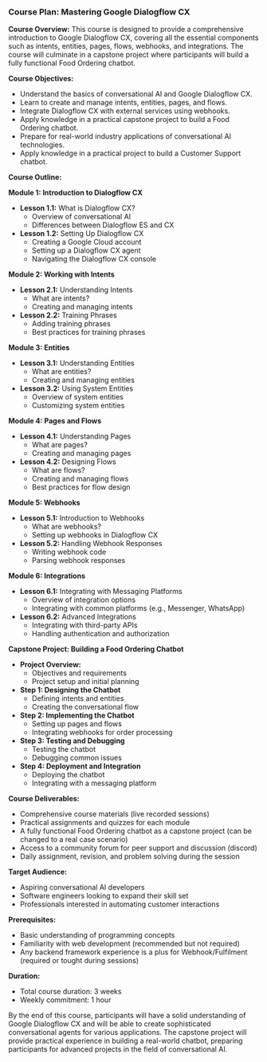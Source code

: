 ### Course Plan: Mastering Google Dialogflow CX

**Course Overview:**
This course is designed to provide a comprehensive introduction to Google Dialogflow CX, covering all the essential components such as intents, entities, pages, flows, webhooks, and integrations. The course will culminate in a capstone project where participants will build a fully functional Food Ordering chatbot.

**Course Objectives:**
- Understand the basics of conversational AI and Google Dialogflow CX.
- Learn to create and manage intents, entities, pages, and flows.
- Integrate Dialogflow CX with external services using webhooks.
- Apply knowledge in a practical capstone project to build a Food Ordering chatbot.
- Prepare for real-world industry applications of conversational AI technologies.
- Apply knowledge in a practical project to build a Customer Support chatbot.

**Course Outline:**

**Module 1: Introduction to Dialogflow CX**
- **Lesson 1.1:** What is Dialogflow CX?
  - Overview of conversational AI
  - Differences between Dialogflow ES and CX
- **Lesson 1.2:** Setting Up Dialogflow CX
  - Creating a Google Cloud account
  - Setting up a Dialogflow CX agent
  - Navigating the Dialogflow CX console

**Module 2: Working with Intents**
- **Lesson 2.1:** Understanding Intents
  - What are intents?
  - Creating and managing intents
- **Lesson 2.2:** Training Phrases
  - Adding training phrases
  - Best practices for training phrases

**Module 3: Entities**
- **Lesson 3.1:** Understanding Entities
  - What are entities?
  - Creating and managing entities
- **Lesson 3.2:** Using System Entities
  - Overview of system entities
  - Customizing system entities

**Module 4: Pages and Flows**
- **Lesson 4.1:** Understanding Pages
  - What are pages?
  - Creating and managing pages
- **Lesson 4.2:** Designing Flows
  - What are flows?
  - Creating and managing flows
  - Best practices for flow design

**Module 5: Webhooks**
- **Lesson 5.1:** Introduction to Webhooks
  - What are webhooks?
  - Setting up webhooks in Dialogflow CX
- **Lesson 5.2:** Handling Webhook Responses
  - Writing webhook code
  - Parsing webhook responses

**Module 6: Integrations**
- **Lesson 6.1:** Integrating with Messaging Platforms
  - Overview of integration options
  - Integrating with common platforms (e.g., Messenger, WhatsApp)
- **Lesson 6.2:** Advanced Integrations
  - Integrating with third-party APIs
  - Handling authentication and authorization

**Capstone Project: Building a Food Ordering Chatbot**
- **Project Overview:**
  - Objectives and requirements
  - Project setup and initial planning
- **Step 1: Designing the Chatbot**
  - Defining intents and entities
  - Creating the conversational flow
- **Step 2: Implementing the Chatbot**
  - Setting up pages and flows
  - Integrating webhooks for order processing
- **Step 3: Testing and Debugging**
  - Testing the chatbot
  - Debugging common issues
- **Step 4: Deployment and Integration**
  - Deploying the chatbot
  - Integrating with a messaging platform

**Course Deliverables:**
- Comprehensive course materials (live recorded sessions)
- Practical assignments and quizzes for each module
- A fully functional Food Ordering chatbot as a capstone project (can be changed to a real case scenario)
- Access to a community forum for peer support and discussion (discord)
- Daily assignment, revision, and problem solving during the session

**Target Audience:**
- Aspiring conversational AI developers
- Software engineers looking to expand their skill set
- Professionals interested in automating customer interactions

**Prerequisites:**
- Basic understanding of programming concepts
- Familiarity with web development (recommended but not required)
- Any backend framework experience is a plus for Webhook/Fulfilment (required or tought during sessions)

**Duration:**
- Total course duration: 3 weeks
- Weekly commitment: 1 hour

By the end of this course, participants will have a solid understanding of Google Dialogflow CX and will be able to create sophisticated conversational agents for various applications. The capstone project will provide practical experience in building a real-world chatbot, preparing participants for advanced projects in the field of conversational AI.
